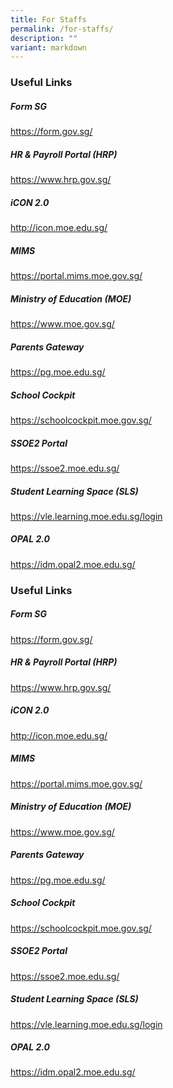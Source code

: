 ```yaml
---
title: For Staffs
permalink: /for-staffs/
description: ""
variant: markdown
---
```

<h3 id="-useful-links-"><strong>Useful Links</strong></h3>
<h5 id="-form-sg-"><strong>Form SG</strong></h5>
<p><a href="https://form.gov.sg/">https://form.gov.sg/</a></p>
<h5 id="-hr-payroll-portal-hrp-"><strong>HR &amp; Payroll Portal (HRP)</strong></h5>
<p><a href="https://www.hrp.gov.sg/">https://www.hrp.gov.sg/</a></p>
<h5 id="-icon-2-0-"><strong>iCON 2.0</strong></h5>
<p><a href="http://icon.moe.edu.sg/">http://icon.moe.edu.sg/</a></p>
<h5 id="-mims-"><strong>MIMS</strong></h5>
<p><a href="https://portal.mims.moe.gov.sg/">https://portal.mims.moe.gov.sg/</a></p>
<h5 id="-ministry-of-education-moe-"><strong>Ministry of Education (MOE)</strong></h5>
<p><a href="https://www.moe.gov.sg/">https://www.moe.gov.sg/</a></p>
<h5 id="-parents-gateway-"><strong>Parents Gateway</strong></h5>
<p><a href="https://pg.moe.edu.sg/">https://pg.moe.edu.sg/</a></p>
<h5 id="-school-cockpit-"><strong>School Cockpit</strong></h5>
<p><a href="https://schoolcockpit.moe.gov.sg/">https://schoolcockpit.moe.gov.sg/</a></p>
<h5 id="-ssoe2-portal-"><strong>SSOE2 Portal</strong></h5>
<p><a href="https://ssoe2.moe.edu.sg/">https://ssoe2.moe.edu.sg/</a></p>
<h5 id="-student-learning-space-sls-"><strong>Student Learning Space (SLS)</strong></h5>
<p><a href="https://vle.learning.moe.edu.sg/login">https://vle.learning.moe.edu.sg/login</a></p>
<h5 id="-opal-2-0-"><strong>OPAL 2.0</strong></h5>
<p><a href="https://idm.opal2.moe.edu.sg/">https://idm.opal2.moe.edu.sg/</a></p>





### **Useful Links**

##### **Form SG**
https://form.gov.sg/

##### **HR &amp; Payroll Portal (HRP)**
https://www.hrp.gov.sg/


##### **iCON 2.0**

http://icon.moe.edu.sg/

##### **MIMS**

https://portal.mims.moe.gov.sg/

##### **Ministry of Education (MOE)**

https://www.moe.gov.sg/

##### **Parents Gateway**

https://pg.moe.edu.sg/

##### **School Cockpit**

https://schoolcockpit.moe.gov.sg/

##### **SSOE2 Portal**

https://ssoe2.moe.edu.sg/

##### **Student Learning Space (SLS)**

https://vle.learning.moe.edu.sg/login


##### **OPAL 2.0**

https://idm.opal2.moe.edu.sg/